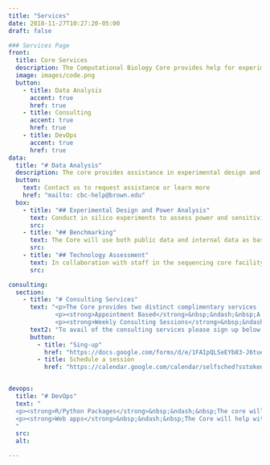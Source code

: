 ```yaml
---
title: "Services"
date: 2018-11-27T10:27:20-05:00
draft: false

### Services Page
front:
  title: Core Services
  description: The Computational Biology Core provides help for experimental design and data processing pipelines for high-throughput datasets generated in individual projects, particularly for DNA/RNA sequencing data. Our services are broadly categorized below and click on the link for further details on any specific category.
  image: images/code.png
  button:
    - title: Data Analysis
      accent: true
      href: true
    - title: Consulting
      accent: true
      href: true
    - title: DevOps
      accent: true
      href: true
data:
  title: "# Data Analysis"
  description: The core provides assistance in experimental design and data processing pipelines for high-throughput datasets generated in individual projects, particularly for DNA/RNA sequencing data. Our assistance falls broadly into the categories outlined below.
  button:
    text: Contact us to request assistance or learn more
    href: "mailto: cbc-help@brown.edu"
  box:
    - title: "## Experimental Design and Power Analysis"
      text: Conduct in silico experiments to assess power and sensitivity/specificity in the experimental design.
      src:
    - title: "## Benchmarking"
      text: The Core will use both public data and internal data as basis for simulation studies to provide PIs with comprehensive prediction of possible outcome in their experiments to ensure efficient use of these technologies
      src:
    - title: "## Technology Assessment"
      text: In collaboration with staff in the sequencing core facility (Center for Genomics and Proteomics  CGP ) our staff will also provide guidance on technologies; for example, selection of single end/paired-end sequencing, multiplexing, sequencing depth, sample pooling etc.
      src:

consulting:
  section:
    - title: "# Consulting Services"
      text: "<p>The Core provides two distinct complimentary services  to all researchers at Brown.</p>
             <p><strong>Appointment Based</strong>&nbsp;&ndash;&nbsp;A team of experienced computational biologists and biostatisticians are on-hand to help investigators design experiments.</p>
             <p><strong>Weekly Consulting Sessions</strong>&nbsp;&ndash;&nbsp;The Core offers two weekly Consulting sessions for all researchers to discuss any immediate issues  in data anlysis including trouble-shooting code, help with stiatistical analysis and discussion of options for bioinformatic analysis.</p>"
      text2: "To avail of the consulting services please sign up below if you have not used the CBC services before. Use the scheduler below to reserve a slot for the weekly  consulting sessions and in the event that all slots are filled and you need an appointment sooner contact our **[helpdesk](mailto:cbc-help.brown.edu)**."
      button:
        - title: "Sing-up"
          href: "https://docs.google.com/forms/d/e/1FAIpQLSeEYb83-J6tuevzmNPxMFW6Jy_p3fn4PLigEzBIGRTbRUH-pw/viewform"
        - title: Schedule a session
          href: "https://calendar.google.com/calendar/selfsched?sstoken=UUlMRmZqUzlHR0pjfGRlZmF1bHR8NWVlZjkzMmUwNjdlNmE4ZDIwMGU2NzI0YzY3YWVlOTQ"


devops:
  title: "# DevOps"
  text: "
  <p><strong>R/Python Packages</strong>&nbsp;&ndash;&nbsp;The core will provide help with packaging R and Python code and work with computational biogists to convert their code to make it easily shareable.</p>
  <p><strong>Web apps</strong>&nbsp;&ndash;&nbsp;The Core will help with the implementation and maintenace of  web apps using the latest technologies for projects requiring web enabled interfaces.</p>
  "
  src:
  alt:

---
```

